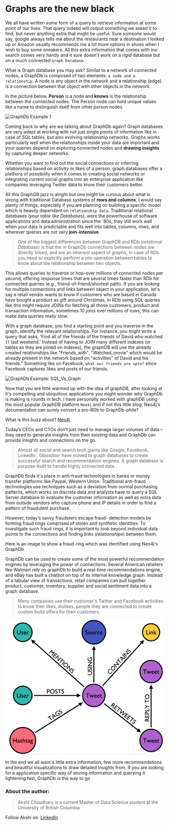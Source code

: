 # Graphs are the new black

We all have written some form of a query to retrieve information at some point of our lives. That query indeed will output something we asked it to find, but never anything extra that might be useful. Sure someone would say, google always tells me about the restaurants near a destination I looked up or Amazon usually recommends me a lot more options in shoes when I wish to buy some sneakers. All this extra information that comes with our search comes very handy and it sure doesn't work on a *rigid* database but on a much connected `Graph Database`.

What is Graph database you may ask? Similar to a network of connected nodes, a GraphDb is composed of two elements: `a node and a relationship`. A node is any object in the network and a relationship (edge) is a connection between that object with other objects in the network.

In the picture below, **Person** is a node and **knows** is the relationship between the connected nodes. The Person node can hold unique values like a name to distinguish itself from other *person* nodes.


![GraphDb Example 1](../img/Graph_database.jpg)



Coming back to why are we talking about GraphDb again? Graph databases are very adept at working with not just single points of information like in case of SQL tables, but also evolving relationship networks. Graphs works particularly well when the relationships inside your data are important and your queries depend on exploring connected nodes and **drawing insights** by capturing deeper networks.


Whether you want to find out the social connections or inferring relationships based on activity or likes of a person, graph databases offer a plethora of possibility when it comes to creating social networks or integrating current social graphs into an enterprise application like companies leveraging Twitter data to know their customers better.


All this GraphDB jazz is alright but one might be curious about what is wrong with traditional Database systems of **rows and columns**, I would say plenty of things, especially if you are planning on building a specific model which is heavily dependent on `relationship data`. Traditional relational databases (*your table like Databases*), were the powerhouse of software applications and data administration since the '80s, they still work well when your data is predictable and fits well into tables, columns, rows, and wherever queries are not very **join-intensive**.

> One of the biggest differences between GraphDB and RDb (*relational Database*) is that the in GraphDb connections between nodes are directly linked, and are an inherent aspect of graphs, in case of RDb you need to explicitly perform a join operation between tables to know about the relationship between two objects.

This allows queries to traverse or hop-over millions of connected nodes per second, offering response times that are several times faster than RDb for connected queries (e.g., friend-of-friend/shortest path). If you are looking for multiple connections and links between object in your application, let's say a retail vendor wants to know if customers who are based in Canada have bought a product as gift around Christmas, in RDb using SQL queries like this might require JOINs for fetching all those customers, product and transaction information, sometimes 10 joins over millions of rows, this can make data queries really slow.

With a graph database, you find a starting point and you traverse in the graph, identify the relevant relationships. For instance, you might write a query that asks, 'Find all of the friends of the friends of David who watched `IT` last weekend.' Instead of having to JOIN many different indexes (or tables as they are joined on indexes), the graphDB will use the already created relationships like "Friends_with", "Watched_movie" which would be already present in the network based on "activities" of David and his friends." Something like on Facebook, `what our friends are upto?` since Facebook captures likes and posts of our friends.

![GraphDb Example: SQL_Vs_Graph ](../img/SQL_Vs_Graph.jpg)


Now that you are little warmed up with the idea of graphDB, after looking at it's compelling and ubiquitous applications you might wonder why GraphDb is making is rounds in tech. I have personally worked with graphDB using the most popular GraphDB platform `Neo4j` and if not this little blog, Neo4j's documentation can surely convert a pro-RDb to GraphDb-phile?

What is this buzz about?   [Neo4j](https://neo4j.com/product/)

Today’s CEOs and CTOs don’t just need to manage larger volumes of data – they need to generate insights from their existing data and GraphDb can provide insights and connections on the go.
>Almost all social and search tech giants like Google, Facebook, LinkedIn , Glassdoor have moved to graph databases to create successful search and recommendation engines. A graph database is purpose-built to handle highly connected data.

GraphDb finds it's place in anti-fraud technologies in banks or money transfer platforms like Paypal, Western Union. Traditional anti-fraud technologies use techniques such as a deviation from normal purchasing patterns, which works on discrete data and analysts have to query a SQL Server database to evaluate the customer information as well as extra data from outside vendors who capture phone and IP details in order to find a pattern of fraudulent purchase.

However, today’s savvy fraudsters escape fraud- detection models by forming fraud rings comprised of stolen and synthetic identities. To investigate such fraud rings, it is important to look beyond individual data points to the connections and finding links (*relationships*) between them.

Here is an image to show a fraud-ring which was identified using Neo4j's GraphDb


GraphDb can be used to create some of the most powerful recommendation engines by leveraging the power of connections. Several American retailers like Walmart rely on graphDb to build a real-time recommendations engine, and eBay has built a chatbot on top of its internal knowledge graph. Instead of a tabular view of transactions, retail companies can pull together product, customer, inventory, supplier and social sentiment data into a graph database.

> Many companies use their customer's Twitter and Facebook activities to know their likes, dislikes, people they are connected to create custom build offers for their customers.

![GraphDb Example: Twitter](../img/Twitter.png)



In the end we all want a little extra information, few more recommendations and beautiful visualizations to draw detailed insights from. If you are looking for a application specific way of storing information and querying it lightening fast, GraphDb is the way to go






### About the author:

> Akshi Chaudhary is a current Master of Data Science student at the University of British Columbia

Follow Akshi on:
[LinkedIn](https://www.linkedin.com/in/akshi-chaudhary-33b19a45/)

